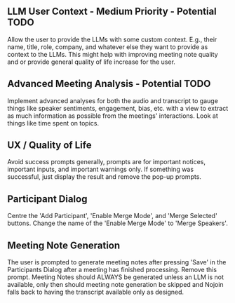 
## LLM User Context - Medium Priority - Potential TODO
Allow the user to provide the LLMs with some custom context. E.g., their name, title, role, company, and whatever else they want to provide as context to the LLMs. This might help with improving meeting note quality and or provide general quality of life increase for the user.

## Advanced Meeting Analysis - Potential TODO
Implement advanced analyses for both the audio and transcript to gauge things like speaker sentiments, engagement, bias, etc. with a view to extract as much information as possible from the meetings' interactions. Look at things like time spent on topics.

## UX / Quality of Life
Avoid success prompts generally, prompts are for important notices, important inputs, and important warnings only. If something was successful, just display the result and remove the pop-up prompts.

## Participant Dialog
Centre the 'Add Participant', 'Enable Merge Mode', and 'Merge Selected' buttons. Change the name of the 'Enable Merge Mode' to 'Merge Speakers'.

## Meeting Note Generation
The user is prompted to generate meeting notes after pressing 'Save' in the Participants Dialog after a meeting has finished processing. Remove this prompt. Meeting Notes should ALWAYS be generated unless an LLM is not available, only then should meeting note generation be skipped and Nojoin falls back to having the transcript available only as designed.
